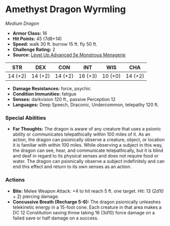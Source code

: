 # Amethyst Dragon Wyrmling

*Medium* *Dragon*

- **Armor Class:** 16
- **Hit Points:** 45 (7d8+14)
- **Speed:** walk 30 ft. burrow 15 ft. fly 50 ft.
- **Challenge Rating:** 2
- **Source:** [Level Up Advanced 5e Monstrous Menagerie](https://www.levelup5e.com)

| STR | DEX | CON | INT | WIS | CHA |
| --- | --- | --- | --- | --- | --- |
| 14 (+2) | 14 (+2) | 14 (+2) | 16 (+3) | 10 (+0) | 14 (+2) |

- **Damage Resistances:** force, psychic
- **Condition Immunities:** fatigue
- **Senses:** darkvision 120 ft., passive Perception 12
- **Languages:** Deep Speech, Draconic, Undercommon, telepathy 120 ft.
### Special Abilities
- **Far Thoughts:** The dragon is aware of any creature that uses a psionic ability or communicates telepathically within 100 miles of it. As an action, the dragon can psionically observe a creature, object, or location it is familiar with within 100 miles. While observing a subject in this way, the dragon can see, hear, and communicate telepathically, but it is blind and deaf in regard to its physical senses and does not require food or water. The dragon can psionically observe a subject indefinitely and can end this effect and return to its own senses as an action.
### Actions
- **Bite:** Melee Weapon Attack: +4 to hit  reach 5 ft.  one target. Hit: 13 (2d10 + 2) piercing damage.
- **Concussive Breath (Recharge 5-6):** The dragon psionically unleashes telekinetic energy in a 15-foot cone. Each creature in that area makes a DC 12 Constitution saving throw  taking 16 (3d10) force damage on a failed save or half damage on a success.
